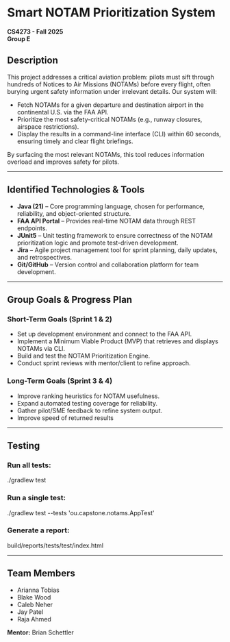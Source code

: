 # Smart NOTAM Prioritization System

**CS4273 - Fall 2025**  
**Group E**

## Description

This project addresses a critical aviation problem: pilots must sift through hundreds of Notices to Air Missions (NOTAMs) before every flight, often burying urgent safety information under irrelevant details. Our system will:

* Fetch NOTAMs for a given departure and destination airport in the continental U.S. via the FAA API.
* Prioritize the most safety-critical NOTAMs (e.g., runway closures, airspace restrictions).
* Display the results in a command-line interface (CLI) within 60 seconds, ensuring timely and clear flight briefings.

By surfacing the most relevant NOTAMs, this tool reduces information overload and improves safety for pilots.

---

## Identified Technologies & Tools

* **Java (21)** – Core programming language, chosen for performance, reliability, and object-oriented structure.
* **FAA API Portal** – Provides real-time NOTAM data through REST endpoints.
* **JUnit5** – Unit testing framework to ensure correctness of the NOTAM prioritization logic and promote test-driven development.
* **Jira** – Agile project management tool for sprint planning, daily updates, and retrospectives.
* **Git/GitHub** – Version control and collaboration platform for team development.

---

## Group Goals & Progress Plan

### Short-Term Goals (Sprint 1 & 2)

* Set up development environment and connect to the FAA API.
* Implement a Minimum Viable Product (MVP) that retrieves and displays NOTAMs via CLI.
* Build and test the NOTAM Prioritization Engine.
* Conduct sprint reviews with mentor/client to refine approach.

### Long-Term Goals (Sprint 3 & 4)

* Improve ranking heuristics for NOTAM usefulness.
* Expand automated testing coverage for reliability.
* Gather pilot/SME feedback to refine system output.
* Improve speed of returned results


---

## Testing 

### Run all tests:
./gradlew test

### Run a single test:
./gradlew test --tests 'ou.capstone.notams.AppTest'

### Generate a report:
build/reports/tests/test/index.html

---

## Team Members

* Arianna Tobias
* Blake Wood
* Caleb Neher
* Jay Patel
* Raja Ahmed

**Mentor:** Brian Schettler
